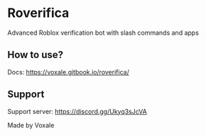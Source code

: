 # Roverifica
Advanced Roblox verification bot with slash commands and apps

## How to use?

Docs: https://voxale.gitbook.io/roverifica/

## Support
Support server: https://discord.gg/Ukyq3sJcVA


Made by Voxale
